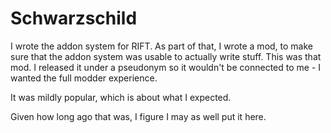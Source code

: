 # Schwarzschild

I wrote the addon system for RIFT. As part of that, I wrote a mod, to make sure that the addon system was usable to actually write stuff. This was that mod. I released it under a pseudonym so it wouldn't be connected to me - I wanted the full modder experience.

It was mildly popular, which is about what I expected.

Given how long ago that was, I figure I may as well put it here.
